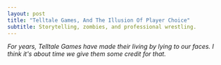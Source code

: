 ```yaml
---
layout: post
title: "Telltale Games, And The Illusion Of Player Choice"
subtitle: Storytelling, zombies, and professional wrestling.
---
```


_For years, Telltale Games have made their living by lying to our faces. I think it's about time we give them some credit for that._

